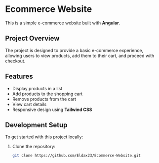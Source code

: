 # Ecommerce Website

This is a simple e-commerce website built with **Angular**.

## Project Overview

The project is designed to provide a basic e-commerce experience, allowing users to view products, add them to their cart, and proceed with checkout.

## Features

- Display products in a list
- Add products to the shopping cart
- Remove products from the cart
- View cart details
- Responsive design using **Tailwind CSS**

## Development Setup

To get started with this project locally:

1. Clone the repository:

   ```bash
   git clone https://github.com/Eldax23/Ecommerce-Website.git
